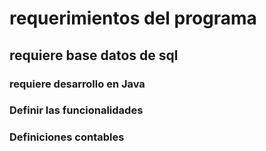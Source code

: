 ﻿# requerimientos del programa

## requiere base datos de sql
### requiere desarrollo en Java
### Definir las funcionalidades 
### Definiciones contables



